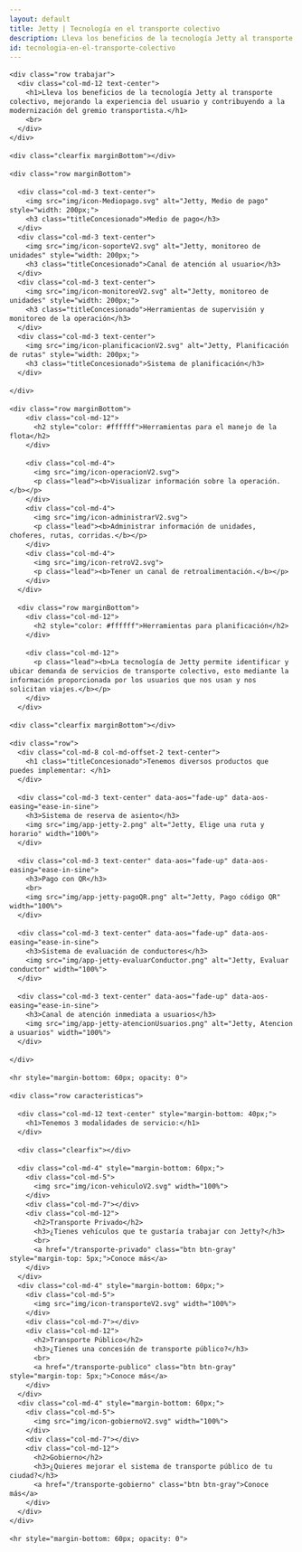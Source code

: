 ```yaml
---
layout: default
title: Jetty | Tecnología en el transporte colectivo
description: Lleva los beneficios de la tecnología Jetty al transporte colectivo.
id: tecnologia-en-el-transporte-colectivo
---
```


<div class="container-fluid gradient">
  <div class="container concesionado">

    <div class="row trabajar">
      <div class="col-md-12 text-center">
        <h1>Lleva los beneficios de la tecnología Jetty al transporte colectivo, mejorando la experiencia del usuario y contribuyendo a la modernización del gremio transportista.</h1>
        <br>
      </div>
    </div>

    <div class="clearfix marginBottom"></div>

    <div class="row marginBottom">

      <div class="col-md-3 text-center">
        <img src="img/icon-Mediopago.svg" alt="Jetty, Medio de pago" style="width: 200px;">
        <h3 class="titleConcesionado">Medio de pago</h3>
      </div>
      <div class="col-md-3 text-center">
        <img src="img/icon-soporteV2.svg" alt="Jetty, monitoreo de unidades" style="width: 200px;">
        <h3 class="titleConcesionado">Canal de atención al usuario</h3>
      </div>
      <div class="col-md-3 text-center">
        <img src="img/icon-monitoreoV2.svg" alt="Jetty, monitoreo de unidades" style="width: 200px;">
        <h3 class="titleConcesionado">Herramientas de supervisión y monitoreo de la operación</h3>
      </div>
      <div class="col-md-3 text-center">
        <img src="img/icon-planificacionV2.svg" alt="Jetty, Planificación de rutas" style="width: 200px;">
        <h3 class="titleConcesionado">Sistema de planificación</h3>
      </div>

    </div>

    <div class="row marginBottom">
        <div class="col-md-12">
          <h2 style="color: #ffffff">Herramientas para el manejo de la flota</h2>
        </div>

        <div class="col-md-4">
          <img src="img/icon-operacionV2.svg">
          <p class="lead"><b>Visualizar información sobre la operación.</b></p>
        </div>
        <div class="col-md-4">
          <img src="img/icon-administrarV2.svg">
          <p class="lead"><b>Administrar información de unidades, choferes, rutas, corridas.</b></p>
        </div>
        <div class="col-md-4">
          <img src="img/icon-retroV2.svg">
          <p class="lead"><b>Tener un canal de retroalimentación.</b></p>
        </div>
      </div>

      <div class="row marginBottom">
        <div class="col-md-12">
          <h2 style="color: #ffffff">Herramientas para planificación</h2>
        </div>

        <div class="col-md-12">
          <p class="lead"><b>La tecnología de Jetty permite identificar y ubicar demanda de servicios de transporte colectivo, esto mediante la información proporcionada por los usuarios que nos usan y nos solicitan viajes.</b></p>
        </div>
      </div>

    <div class="clearfix marginBottom"></div>

    <div class="row">
      <div class="col-md-8 col-md-offset-2 text-center">
        <h1 class="titleConcesionado">Tenemos diversos productos que puedes implementar: </h1>
      </div>

      <div class="col-md-3 text-center" data-aos="fade-up" data-aos-easing="ease-in-sine">
        <h3>Sistema de reserva de asiento</h3>
        <img src="img/app-jetty-2.png" alt="Jetty, Elige una ruta y horario" width="100%">
      </div>

      <div class="col-md-3 text-center" data-aos="fade-up" data-aos-easing="ease-in-sine">
        <h3>Pago con QR</h3>
        <br>
        <img src="img/app-jetty-pagoQR.png" alt="Jetty, Pago código QR" width="100%">
      </div>

      <div class="col-md-3 text-center" data-aos="fade-up" data-aos-easing="ease-in-sine">
        <h3>Sistema de evaluación de conductores</h3>
        <img src="img/app-jetty-evaluarConductor.png" alt="Jetty, Evaluar conductor" width="100%">
      </div>

      <div class="col-md-3 text-center" data-aos="fade-up" data-aos-easing="ease-in-sine">
        <h3>Canal de atención inmediata a usuarios</h3>
        <img src="img/app-jetty-atencionUsuarios.png" alt="Jetty, Atencion a usuarios" width="100%">
      </div>

    </div>

    <hr style="margin-bottom: 60px; opacity: 0">

    <div class="row caracteristicas">

      <div class="col-md-12 text-center" style="margin-bottom: 40px;">
        <h1>Tenemos 3 modalidades de servicio:</h1>
      </div>

      <div class="clearfix"></div>

      <div class="col-md-4" style="margin-bottom: 60px;">
        <div class="col-md-5">
          <img src="img/icon-vehiculoV2.svg" width="100%">
        </div>
        <div class="col-md-7"></div>
        <div class="col-md-12">
          <h2>Transporte Privado</h2>
          <h3>¿Tienes vehículos que te gustaría trabajar con Jetty?</h3>
          <br>
          <a href="/transporte-privado" class="btn btn-gray" style="margin-top: 5px;">Conoce más</a>
        </div>
      </div>
      <div class="col-md-4" style="margin-bottom: 60px;">
        <div class="col-md-5">
          <img src="img/icon-transporteV2.svg" width="100%">
        </div>
        <div class="col-md-7"></div>
        <div class="col-md-12">
          <h2>Transporte Público</h2>
          <h3>¿Tienes una concesión de transporte público?</h3>
          <br>
          <a href="/transporte-publico" class="btn btn-gray" style="margin-top: 5px;">Conoce más</a>
        </div>
      </div>
      <div class="col-md-4" style="margin-bottom: 60px;">
        <div class="col-md-5">
          <img src="img/icon-gobiernoV2.svg" width="100%">
        </div>
        <div class="col-md-7"></div>
        <div class="col-md-12">
          <h2>Gobierno</h2>
          <h3>¿Quieres mejorar el sistema de transporte público de tu ciudad?</h3>
          <a href="/transporte-gobierno" class="btn btn-gray">Conoce más</a>
        </div>
      </div>
    </div>

    <hr style="margin-bottom: 60px; opacity: 0">

  </div>
</div>

